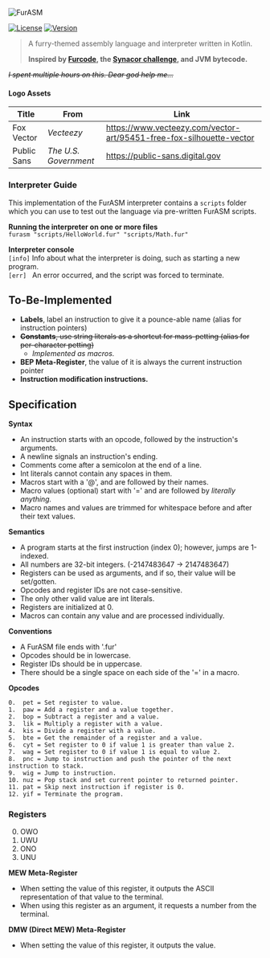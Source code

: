 ![FurASM](https://raw.githubusercontent.com/MaowImpl/furasm/master/furasm.png)

[![License](https://img.shields.io/github/license/maowimpl/furasm?style=flat-square)](https://github.com/MaowImpl/furasm/blob/master/LICENSE)
[![Version](https://img.shields.io/github/v/release/maowimpl/furasm?style=flat-square)](https://github.com/MaowImpl/furasm/releases)

> A furry-themed assembly language and interpreter written in Kotlin.
> 
> **Inspired by [Furcode](https://github.com/sparksammy/FurcodeJS/), the [Synacor challenge](https://challenge.synacor.com/), and JVM bytecode.**

~~*I spent multiple hours on this. Dear god help me...*~~

#### Logo Assets
| Title | From | Link
| ---  | ---    | ---
| Fox Vector    | *Vecteezy*              | https://www.vecteezy.com/vector-art/95451-free-fox-silhouette-vector
| Public Sans   | *The U.S. Government*   | https://public-sans.digital.gov

### Interpreter Guide

This implementation of the FurASM interpreter contains a `scripts` folder which you can use to test out the language via pre-written FurASM scripts.

**Running the interpreter on one or more files**
<br>
`furasm "scripts/HelloWorld.fur" "scripts/Math.fur"`

**Interpreter console**
<br>
`[info]` Info about what the interpreter is doing, such as starting a new program.
<br>
`[err]` &nbsp; An error occurred, and the script was forced to terminate.

## To-Be-Implemented
- **Labels**, label an instruction to give it a pounce-able name (alias for instruction pointers)
- ~~**Constants**, use string literals as a shortcut for mass-petting (alias for per-character petting)~~
  - *Implemented as macros.*
- **BEP Meta-Register**, the value of it is always the current instruction pointer
- **Instruction modification instructions.**

## Specification
**Syntax**
- An instruction starts with an opcode, followed by the instruction's arguments.
- A newline signals an instruction's ending.
- Comments come after a semicolon at the end of a line.
- Int literals cannot contain any spaces in them.
- Macros start with a '@', and are followed by their names.
- Macro values (optional) start with '=' and are followed by *literally anything.*
- Macro names and values are trimmed for whitespace before and after their text values.

**Semantics**
- A program starts at the first instruction (index 0); however, jumps are 1-indexed.
- All numbers are 32-bit integers. (-2147483647 -> 2147483647)
- Registers can be used as arguments, and if so, their value will be set/gotten.
- Opcodes and register IDs are not case-sensitive.
- The only other valid value are int literals.
- Registers are initialized at 0.
- Macros can contain any value and are processed individually.

**Conventions**
- A FurASM file ends with '.fur'
- Opcodes should be in lowercase.
- Register IDs should be in uppercase.
- There should be a single space on each side of the '=' in a macro.

**Opcodes**
```
0.  pet = Set register to value.
1.  paw = Add a register and a value together.
2.  bop = Subtract a register and a value.
3.  lik = Multiply a register with a value.
4.  kis = Divide a register with a value.
5.  bte = Get the remainder of a register and a value.
6.  cyt = Set register to 0 if value 1 is greater than value 2.
7.  wag = Set register to 0 if value 1 is equal to value 2.
8.  pnc = Jump to instruction and push the pointer of the next instruction to stack.
9.  wig = Jump to instruction.
10. nuz = Pop stack and set current pointer to returned pointer.
11. pat = Skip next instruction if register is 0.
12. yif = Terminate the program.
```

### Registers

0. OWO
1. UWU
2. ONO
3. UNU

**MEW Meta-Register**
- When setting the value of this register, it outputs the ASCII representation of that value to the terminal.
- When using this register as an argument, it requests a number from the terminal.

**DMW (Direct MEW) Meta-Register**
- When setting the value of this register, it outputs the value.